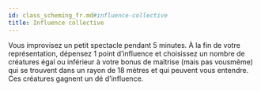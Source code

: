 ```yaml
---
id: class_scheming_fr.md#influence-collective
title: Influence collective
---
```


Vous improvisez un petit spectacle pendant 5 minutes. À la fin de votre représentation, dépensez 1 point d’influence et choisissez un nombre de créatures égal ou inférieur à votre bonus de maîtrise (mais pas vousmême) qui se trouvent dans un rayon de 18 mètres et qui peuvent vous entendre. Ces créatures gagnent un dé d’influence.

